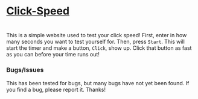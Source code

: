 # [Click-Speed](https://shaunikm.github.io/Click-Speed/)
# <a href="https://shaunikm.github.io/Click-Speed/" style="color:black;"></a>
This is a simple website used to test your click speed! First, enter in how many seconds you want to test yourself for. Then, press <code>Start</code>. This will start the timer and make a button,  <code>Click</code>, show up. Click that button as fast as you can before your time runs out!

### Bugs/Issues
This has been tested for bugs, but many bugs have not yet been found. If you find a bug, please report it. Thanks!
